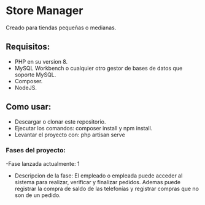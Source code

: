 # Store Manager

Creado para tiendas pequeñas o medianas. 

## Requisitos:

- PHP en su version 8.
- MySQL Workbench o cualquier otro gestor de bases de datos que soporte MySQL.
- Composer.
- NodeJS.

## Como usar:

- Descargar o clonar este repositorio.
- Ejecutar los comandos: composer install y npm install.
- Levantar el proyecto con: php artisan serve

### Fases del proyecto:

-Fase lanzada actualmente: 1
- Descripcion de la fase: El empleado o empleada puede acceder al sistema para realizar, verificar y finalizar pedidos. Ademas puede registrar la compra de saldo de las telefonías y registrar compras que no son de un pedido.
